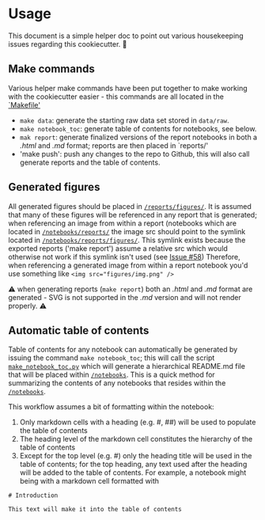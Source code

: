 # Usage

This document is a simple helper doc to point out various housekeeping issues regarding this cookiecutter. :unicorn:

## Make commands

Various helper make commands have been put together to make working with the cookiecutter easier - this commands are all located in the [`Makefile'](../Makefile)

- `make data`: generate the starting raw data set stored in `data/raw`.
- `make notebook_toc`: generate table of contents for notebooks, see below.
- `mak report`: generate finalized versions of the report notebooks in both a *.html* and *.md* format; reports are then placed in `reports/'
- 'make push': push any changes to the repo to Github, this will also call generate reports and the table of contents.

## Generated figures

All generated figures should be placed in [`/reports/figures/`](../reports/figures/). It is assumed that many of these figures will be referenced in any report that is generated; when referencing an image from within a report (notebooks which are located in [`/notebooks/reports/`](../notebooks/reports/) the image src should point to the symlink located in [`/notebooks/reports/figures/`](../notebooks/reports/figures). This symlink exists because the exported reports ('make report') assume a relative src which would otherwise not work if this symlink isn't used (see [Issue #58](https://github.com/drivendata/cookiecutter-data-science/issues/58#issuecomment-261743145)) Therefore, when referencing a generated image from within a report notebook you'd use something like `<img src="figures/img.png" />`

:warning: when generating reports (`make report`) both an *.html* and *.md* format are generated - SVG is not supported in the *.md* version and will not render properly. :warning: 

## Automatic table of contents

Table of contents for any notebook can automatically be generated by issuing the command `make notebook_toc`; this will call the script [`make_notebook_toc.py`](../src/setup/make_notebook_toc.py) which will generate a hierarchical README.md file that will be placed within [`/notebooks`](../reports/). This is a quick method for summarizing the contents of any notebooks that resides within the [`/notebooks`](../reports/). 

This workflow assumes a bit of formatting within the notebook:

1. Only markdown cells with a heading (e.g. #, ##) will be used to populate the table of contents
2. The heading level of the markdown cell constitutes the hierarchy of the table of contents
3. Except for the top level (e.g. #) only the heading title will be used in the table of contents; for the top heading, any text used after the heading will be added to the table of contents. For example, a notebook might being with a markdown cell formatted with 

```
# Introduction
 
This text will make it into the table of contents
```
